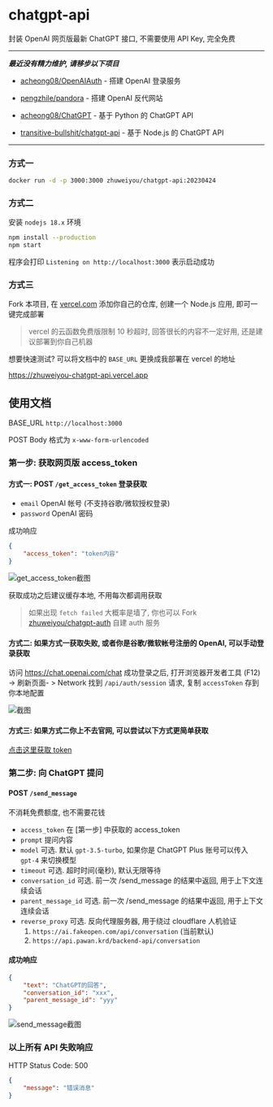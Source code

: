 # chatgpt-api

封装 OpenAI 网页版最新 ChatGPT 接口, 不需要使用 API Key, 完全免费

- - -

**_最近没有精力维护, 请移步以下项目_**

-   [acheong08/OpenAIAuth](https://github.com/acheong08/OpenAIAuth) - 搭建 OpenAI 登录服务

-   [pengzhile/pandora](https://github.com/pengzhile/pandora) - 搭建 OpenAI 反代网站

-   [acheong08/ChatGPT](https://github.com/acheong08/ChatGPT) - 基于 Python 的 ChatGPT API

-   [transitive-bullshit/chatgpt-api](https://github.com/transitive-bullshit/chatgpt-api) - 基于 Node.js 的 ChatGPT API

- - -

### 方式一

```bash
docker run -d -p 3000:3000 zhuweiyou/chatgpt-api:20230424
```

### 方式二

安装 `nodejs 18.x` 环境

```bash
npm install --production
npm start
```

程序会打印 `Listening on http://localhost:3000` 表示启动成功

### 方式三

Fork 本项目, 在 [vercel.com](https://vercel.com) 添加你自己的仓库, 创建一个 Node.js 应用, 即可一键完成部署

> vercel 的云函数免费版限制 10 秒超时, 回答很长的内容不一定好用, 还是建议部署到你自己机器

想要快速测试? 可以将文档中的 `BASE_URL` 更换成我部署在 vercel 的地址

<https://zhuweiyou-chatgpt-api.vercel.app>

## 使用文档

BASE_URL `http://localhost:3000`

POST Body 格式为 `x-www-form-urlencoded`

### 第一步: 获取网页版 access_token

#### 方式一: POST `/get_access_token` 登录获取

-   `email` OpenAI 帐号 (不支持谷歌/微软授权登录)
-   `password` OpenAI 密码

成功响应

```json
{
    "access_token": "token内容"
}
```

![get_access_token截图](https://user-images.githubusercontent.com/8413791/230726142-7bc08fad-a46b-497b-be57-1ca4cd57e4f8.png)

获取成功之后建议缓存本地, 不用每次都调用获取

> 如果出现 `fetch failed` 大概率是墙了, 你也可以 Fork [zhuweiyou/chatgpt-auth](https://github.com/zhuweiyou/chatgpt-auth) 自建 auth 服务

#### 方式二: 如果方式一获取失败, 或者你是谷歌/微软帐号注册的 OpenAI, 可以手动登录获取

访问 <https://chat.openai.com/chat> 成功登录之后, 打开浏览器开发者工具 (F12) -> 刷新页面- > Network
找到 `/api/auth/session` 请求, 复制 `accessToken` 存到你本地配置

![截图](https://user-images.githubusercontent.com/8413791/225305658-188ec53c-c3ee-4ec6-9306-9ff9ce2c94af.png)

#### 方式三: 如果方式二你上不去官网, 可以尝试以下方式更简单获取

[点击这里获取 token](https://ai.fakeopen.com/auth)

### 第二步: 向 ChatGPT 提问

#### POST `/send_message`

不消耗免费额度, 也不需要花钱

-   `access_token` 在 [第一步] 中获取的 access_token
-   `prompt` 提问内容
-   `model` 可选. 默认 `gpt-3.5-turbo`, 如果你是 ChatGPT Plus 账号可以传入 `gpt-4` 来切换模型
-   `timeout` 可选. 超时时间(毫秒), 默认无限等待
-   `conversation_id` 可选. 前一次 /send_message 的结果中返回, 用于上下文连续会话
-   `parent_message_id` 可选. 前一次 /send_message 的结果中返回, 用于上下文连续会话
-   `reverse_proxy` 可选. 反向代理服务器, 用于绕过 cloudflare 人机验证
    1. `https://ai.fakeopen.com/api/conversation` (当前默认)
    2. `https://api.pawan.krd/backend-api/conversation`

#### 成功响应

```json
{
    "text": "ChatGPT的回答",
    "conversation_id": "xxx",
    "parent_message_id": "yyy"
}
```

![send_message截图](https://user-images.githubusercontent.com/8413791/226363534-5c856f41-1acb-4615-bcbd-b169d3f294e1.png)

### 以上所有 API 失败响应

HTTP Status Code: 500

```json
{
    "message": "错误消息"
}
```
